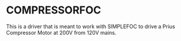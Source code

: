# COMPRESSORFOC
 
This is a driver that is meant to work with SIMPLEFOC to drive a Prius Compressor Motor at 200V from 120V mains.